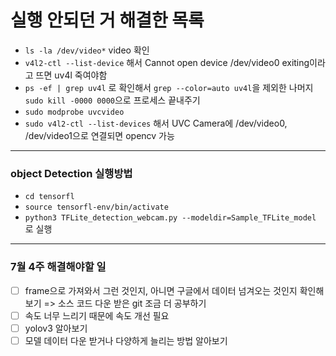 # 실행 안되던 거 해결한 목록

- `ls -la /dev/video*` video 확인
- `v4l2-ctl --list-device` 해서 Cannot open device /dev/video0 exiting이라고 뜨면 uv4l 죽여야함
- `ps -ef | grep uv4l` 로 확인해서 `grep --color=auto uv4l`을 제외한 나머지 `sudo kill -0000 0000`으로 프로세스 끝내주기
- `sudo modprobe uvcvideo`
- `sudo v4l2-ctl --list-devices` 해서 UVC Camera에 /dev/video0, /dev/video1으로 연결되면 opencv 가능

---

### object Detection 실행방법
- `cd tensorfl`
- `source tensorfl-env/bin/activate`
- `python3 TFLite_detection_webcam.py --modeldir=Sample_TFLite_model` 로 실행

---

### 7월 4주 해결해야할 일
-[ ] frame으로 가져와서 그런 것인지, 아니면 구글에서 데이터 넘겨오는 것인지 확인해보기 => 소스 코드 다운 받은 git 조금 더 공부하기
-[ ] 속도 너무 느리기 때문에 속도 개선 필요
-[ ] yolov3 알아보기
-[ ] 모델 데이터 다운 받거나 다양하게 늘리는 방법 알아보기
